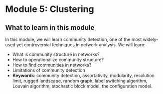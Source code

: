 # Module 5: Clustering

## What to learn in this module

In this module, we will learn community detection, one of the most widely-used yet controversial techniques in network analysis. We will learn:
- What is community structure in networks?
- How to operationalize community structure?
- How to find communities in networks?
- Limitations of community detection
- **Keywords**: community detection, assortativity, modularity, resolution limit, rugged landscape, random graph, label switching algorithm, Louvain algorithm, stochastic block model, the configuration model.